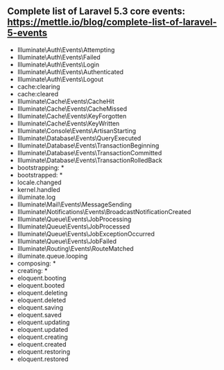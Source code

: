 ## Complete list of Laravel 5.3 core events: https://mettle.io/blog/complete-list-of-laravel-5-events
* Illuminate\Auth\Events\Attempting
* Illuminate\Auth\Events\Failed
* Illuminate\Auth\Events\Login
* Illuminate\Auth\Events\Authenticated
* Illuminate\Auth\Events\Logout
* cache:clearing
* cache:cleared
* Illuminate\Cache\Events\CacheHit
* Illuminate\Cache\Events\CacheMissed
* Illuminate\Cache\Events\KeyForgotten
* Illuminate\Cache\Events\KeyWritten
* Illuminate\Console\Events\ArtisanStarting
* Illuminate\Database\Events\QueryExecuted
* Illuminate\Database\Events\TransactionBeginning
* Illuminate\Database\Events\TransactionCommitted
* Illuminate\Database\Events\TransactionRolledBack
* bootstrapping: *
* bootstrapped: *
* locale.changed
* kernel.handled
* illuminate.log
* Illuminate\Mail\Events\MessageSending
* Illuminate\Notifications\Events\BroadcastNotificationCreated
* Illuminate\Queue\Events\JobProcessing
* Illuminate\Queue\Events\JobProcessed
* Illuminate\Queue\Events\JobExceptionOccurred
* Illuminate\Queue\Events\JobFailed
* Illuminate\Routing\Events\RouteMatched
* illuminate.queue.looping
* composing: *
* creating: *
* eloquent.booting
* eloquent.booted
* eloquent.deleting
* eloquent.deleted
* eloquent.saving
* eloquent.saved
* eloquent.updating
* eloquent.updated
* eloquent.creating
* eloquent.created
* eloquent.restoring
* eloquent.restored
